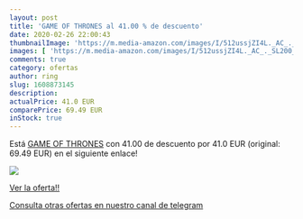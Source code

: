 ```yaml
---
layout: post
title: 'GAME OF THRONES al 41.00 % de descuento'
date: 2020-02-26 22:00:43
thumbnailImage: 'https://m.media-amazon.com/images/I/512ussjZI4L._AC_._SL200_.jpg'
images: [ 'https://m.media-amazon.com/images/I/512ussjZI4L._AC_._SL200_.jpg' ]
comments: true
category: ofertas
author: ring
slug: 1608873145
description:
actualPrice: 41.0 EUR
comparePrice: 69.49 EUR
inStock: true
---
```


Está [GAME OF THRONES](https://www.amazon.com/dp/1608873145/?tag=redken08-20) con 41.00 de descuento por 41.0 EUR (original: 69.49 EUR) en el siguiente enlace!

[![](https://m.media-amazon.com/images/I/512ussjZI4L._AC_._SL200_.jpg)](https://www.amazon.com/dp/1608873145/?tag=redken08-20)

[Ver la oferta!!](https://www.amazon.com/dp/1608873145/?tag=redken08-20)

[Consulta otras ofertas en nuestro canal de telegram](https://t.me/s/ofertas25)
